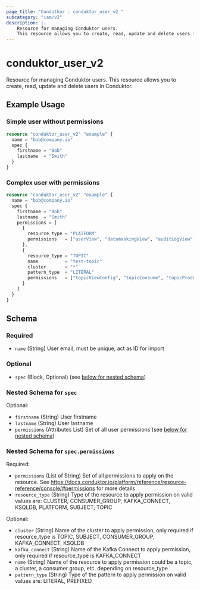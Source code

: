 ```yaml
---
page_title: "Condutkor : conduktor_user_v2 "
subcategory: "iam/v2"
description: |-
    Resource for managing Conduktor users.
    This resource allows you to create, read, update and delete users in Conduktor.
---
```


# conduktor_user_v2

Resource for managing Conduktor users.
This resource allows you to create, read, update and delete users in Conduktor.

## Example Usage

### Simple user without permissions
```terraform
resource "conduktor_user_v2" "example" {
  name = "bob@company.io"
  spec {
    firstname = "Bob"
    lastname  = "Smith"
  }
}
```

### Complex user with permissions
```terraform
resource "conduktor_user_v2" "example" {
  name = "bob@company.io"
  spec {
    firstname = "Bob"
    lastname  = "Smith"
    permissions = [
      {
        resource_type = "PLATFORM"
        permissions   = ["userView", "datamaskingView", "auditLogView"]
      },
      {
        resource_type = "TOPIC"
        name          = "test-topic"
        cluster       = "*"
        pattern_type  = "LITERAL"
        permissions   = ["topicViewConfig", "topicConsume", "topicProduce"]
      }
    ]
  }
}
```


<!-- schema generated by tfplugindocs -->
## Schema

### Required

- `name` (String) User email, must be unique, act as ID for import

### Optional

- `spec` (Block, Optional) (see [below for nested schema](#nestedblock--spec))

<a id="nestedblock--spec"></a>
### Nested Schema for `spec`

Optional:

- `firstname` (String) User firstname
- `lastname` (String) User lastname
- `permissions` (Attributes List) Set of all user permissions (see [below for nested schema](#nestedatt--spec--permissions))

<a id="nestedatt--spec--permissions"></a>
### Nested Schema for `spec.permissions`

Required:

- `permissions` (List of String) Set of all permissions to apply on the resource. See https://docs.conduktor.io/platform/reference/resource-reference/console/#permissions for more details
- `resource_type` (String) Type of the resource to apply permission on valid values are: CLUSTER, CONSUMER_GROUP, KAFKA_CONNECT, KSQLDB, PLATFORM, SUBJECT, TOPIC

Optional:

- `cluster` (String) Name of the cluster to apply permission, only required if resource_type is TOPIC, SUBJECT, CONSUMER_GROUP, KAFKA_CONNECT, KSQLDB
- `kafka_connect` (String) Name of the Kafka Connect to apply permission, only required if resource_type is KAFKA_CONNECT
- `name` (String) Name of the resource to apply permission could be a topic, a cluster, a consumer group, etc. depending on resource_type
- `pattern_type` (String) Type of the pattern to apply permission on valid values are: LITERAL, PREFIXED




